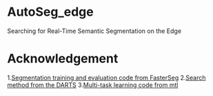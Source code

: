 # AutoSeg_edge
Searching for  Real-Time Semantic Segmentation on the Edge
# Acknowledgement
1.[Segmentation training and evaluation code from FasterSeg](https://github.com/VITA-Group/FasterSeg)
2.[Search method from the DARTS](https://github.com/quark0/darts)
3.[Multi-task learning code from mtl](https://github.com/ranandalon/mtl)
